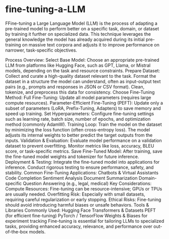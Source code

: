 # fine-tuning-a-LLM
FFine-tuning a Large Language Model (LLM) is the process of adapting a pre-trained model to perform better on a specific task, domain, or dataset by training it further on specialized data. This technique leverages the general knowledge the model has already acquired during its initial pre-training on massive text corpora and adjusts it to improve performance on narrower, task-specific objectives.

Process Overview:
Select Base Model:
Choose an appropriate pre-trained LLM from platforms like Hugging Face, such as GPT, Llama, or Mistral models, depending on the task and resource constraints.
Prepare Dataset:
Collect and curate a high-quality dataset relevant to the task. Format the dataset in a structure the model can understand, often as input-output text pairs (e.g., prompts and responses in JSON or CSV format). Clean, tokenize, and preprocess this data for consistency.
Choose Fine-Tuning Method:
Full Fine-Tuning: Update all model parameters (requires large compute resources).
Parameter-Efficient Fine-Tuning (PEFT): Update only a subset of parameters (LoRA, Prefix-Tuning, Adapters) to save memory and speed up training.
Set Hyperparameters:
Configure fine-tuning settings such as learning rate, batch size, number of epochs, and optimization method (commonly AdamW).
Training Loop:
Train the model on the dataset by minimizing the loss function (often cross-entropy loss). The model adjusts its internal weights to better predict the target outputs from the inputs.
Validation & Evaluation:
Evaluate model performance on a validation dataset to prevent overfitting. Monitor metrics like loss, accuracy, BLEU score, or task-specific metrics.
Save Fine-Tuned Model:
After training, save the fine-tuned model weights and tokenizer for future inference.
Deployment & Testing:
Integrate the fine-tuned model into applications for inference. Conduct rigorous testing to ensure performance, safety, and stability.
Common Fine-Tuning Applications:
Chatbots & Virtual Assistants
Code Completion
Sentiment Analysis
Document Summarization
Domain-specific Question Answering (e.g., legal, medical)
Key Considerations:
Compute Resources: Fine-tuning can be resource-intensive; GPUs or TPUs are usually needed.
Overfitting Risk: Especially with small datasets, requiring careful regularization or early stopping.
Ethical Risks: Fine-tuning should avoid introducing harmful biases or unsafe behaviors.
Tools & Libraries Commonly Used:
Hugging Face Transformers & Datasets
PEFT (for efficient fine-tuning)
PyTorch / TensorFlow
Weights & Biases for experiment tracking
Fine-tuning is essential for tailoring LLMs to specialized tasks, providing enhanced accuracy, relevance, and performance over out-of-the-box models.

